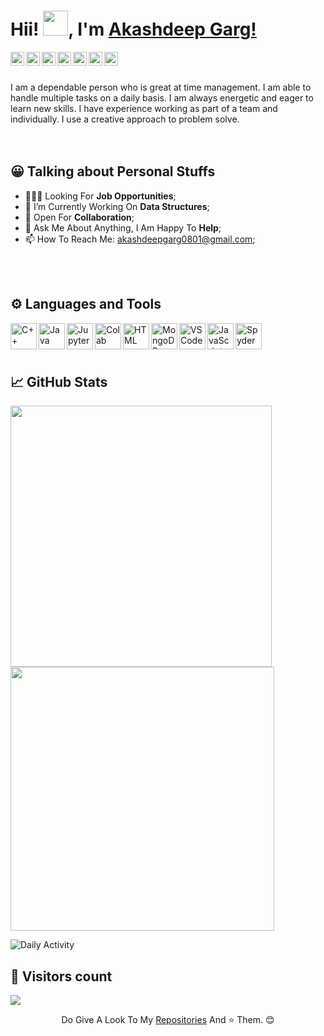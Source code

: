 <!--<img src="https://i.imgur.com/39CWJK3.jpg" alt="imag1" style="width:26%; margin:50px;" align="left"> -->

# Hii! <img src="https://media.tenor.com/images/30169e4a670daf12443df7d2dd140176/tenor.gif" width=40>, I'm [Akashdeep Garg!](https://akashdeepgarg.github.io/Website/hello.html) 
<a href="https://www.linkedin.com/mwlite/in/akashdeep-garg-506b80120" target="_blank">
  <img align="left" alt="Akashdeep's LinkdeIN" width="22px" src="https://cdn.jsdelivr.net/npm/simple-icons@v3/icons/linkedin.svg" />
</a>
<a href="https://www.instagram.com/akashdeep_garg/" target="_blank">
  <img align="left" alt="Akashdeep's Instagram" width="22px" src="https://cdn.jsdelivr.net/npm/simple-icons@v3/icons/instagram.svg" />
</a>
<a href="https://mobile.twitter.com/akashde22983691" target="_blank">
  <img align="left" alt="Akashdeep's Twitter" width="22px" src="https://cdn.jsdelivr.net/npm/simple-icons@3.13.0/icons/twitter.svg" />
</a>
<a href="mailto:akashdeepgarg0801@gmail.com" target="_blank">
  <img align="left" alt="Mail Akashdeep" width="22px" src="https://cdn.jsdelivr.net/npm/simple-icons@3.1.0/icons/gmail.svg" />
</a>
<a href="https://leetcode.com/akashdeepgarg0801/" target="_blank">
  <img align="left" alt="Akashdeep's Leetcode" width="22px" src="https://cdn.jsdelivr.net/npm/simple-icons@3.1.0/icons/leetcode.svg" />
</a>
<a href="https://www.hackerrank.com/akashdeepgarg081"  target="_blank">
  <img align="left" alt="Akashdeep's Hackerrank" width="22px" src="https://cdn.jsdelivr.net/npm/simple-icons@3.1.0/icons/hackerrank.svg" />
</a>
<a href="https://akashdeepgarg.github.io/Website/hello.html" target="_blank">
  <img align="left" alt="Akashdeep's Sourcerer" width="22px" src="https://cdn4.iconfinder.com/data/icons/contact-us-19/48/15-512.png" />
</a>
<br>
<br>

I am a dependable person who is great at time management. I am able to handle multiple tasks on a
daily basis. I am always energetic and eager to learn new skills. I have experience working as part of a
team and individually. I use a creative approach to problem solve.
<br/>
<br/>
<br/>
<!-- <br/> -->

<!-- <img src="https://cdn.dribbble.com/users/626327/screenshots/2618501/400.gif" alt="imag1" style="width:26%; margin:50px;" align="right"> -->

## 😀 Talking about Personal Stuffs

- 👨🏽‍💻 Looking For **Job Opportunities**;
- 🌱 I’m Currently Working On **Data Structures**; 
- 👯 Open For **Collaboration**;
- 💬 Ask Me About Anything, I Am Happy To **Help**;
- 📫 How To Reach Me: akashdeepgarg0801@gmail.com;
<br>
<br>

## ⚙️ Languages and Tools  
<a href="https://www.cplusplus.com/" target="_blank"><img align="left" alt="C++" height ="42px" src="https://upload.wikimedia.org/wikipedia/commons/thumb/1/18/ISO_C%2B%2B_Logo.svg/1822px-ISO_C%2B%2B_Logo.svg.png"></a>
<a href="https://www.java.com/en/" target="_blank"><img align="left" alt="Java" height ="42px" src="https://cdn.worldvectorlogo.com/logos/java.svg"></a>
<a href="https://jupyter.org/" target="_blank"><img align="left" alt="Jupyter" height ="42px" src="https://encrypted-tbn0.gstatic.com/images?q=tbn:ANd9GcT5eh48Wl1Qtpj2T43OQ3-l3gYS8KAaUamnJQ&usqp=CAU"></a>
<a href="https://colab.research.google.com/" target="_blank"><img align="left" alt="Colab" height ="42px" src="https://bit.ly/3pbIj2H"></a>
<a href="https://www.w3schools.com/html/" target="_blank"><img align="left" alt="HTML" height ="42px" src="https://www.w3.org/html/logo/downloads/HTML5_Logo_256.png"></a>
<a href="https://www.mongodb.com/" target="_blank"><img align="left" alt="MongoDB" height ="42px" src="https://www.pngkit.com/png/detail/225-2254691_9kib-354x415-unnamed-mongodb-logo-svg.png"></a>
<a href="https://code.visualstudio.com/" target="_blank"><img align="left" alt="VSCode" height ="42px" src="https://upload.wikimedia.org/wikipedia/commons/thumb/9/9a/Visual_Studio_Code_1.35_icon.svg/2048px-Visual_Studio_Code_1.35_icon.svg.png"></a>
<a href="https://developer.mozilla.org/en-US/docs/Web/JavaScript" target="_blank"> <img align="left" alt="JavaScript" height ="42px" src="https://upload.wikimedia.org/wikipedia/commons/6/6a/JavaScript-logo.png"> </a>
<a href="https://www.spyder-ide.org/" target="_blank"> <img align="left" alt="Spyder" height ="42px" src="https://www.vhv.rs/dpng/d/208-2081256_python-logo-png-spyder-logo-spyder-python-icon.png"></a>

<br>
<br>
<br>

## 📈 GitHub Stats
<p float="left">
  <img src="https://leetcard.jacoblin.cool/akashdeepgarg0801?theme=dark&font=Adamina" width="418" />
  <img src="https://github-readme-streak-stats.herokuapp.com/?user=akashdeepgarg&theme=dark&font=Adamina" width="422" />
</p>

![Daily Activity](https://activity-graph.herokuapp.com/graph?username=akashdeepgarg&bg_color=000000&color=ffffff&line=0891b2&point=ffffff&area_color=ECF9FF&area=true&hide_border=true&custom_title=GitHub%20Commits%20Graph)



<!-- <p><img src="https://leetcard.jacoblin.cool/harshit7962?theme=dark&font=Adamina" /></p> -->

<!-- [![GitHub Streak](https://github-readme-streak-stats.herokuapp.com/?user=harshit7962&theme=dark&font=Adamina)](https://git.io/streak-stats) -->

<!-- ![Harshit's github stats](https://github-readme-stats.vercel.app/api?username=harshit7962&&show_icons=true&hide_border=false&title_color=ffffff&text_color=daf7dc&icon_color=bb2acf&bg_color=191919) -->



<!-- ![MSL](https://github-readme-stats.vercel.app/api/top-langs/?username=harshit7962&layout=compact&hide_border=false&title_color=ffffff&text_color=daf7dc&icon_color=bb2acf&bg_color=191919) -->

## 👀 Visitors count
<img src="https://profile-counter.glitch.me/akashdeepgarg/count.svg" />
  
<br>

<p align="center">Do Give A Look To My <a href="https://github.com/akashdeepgarg?tab=repositories" target="_blank">Repositories</a> And ⭐ Them.  😊</p>
